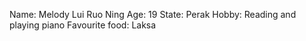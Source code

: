 Name: Melody Lui Ruo Ning
Age: 19
State: Perak
Hobby: Reading and playing piano
Favourite food: Laksa
